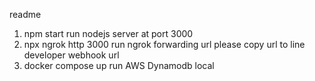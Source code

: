 readme

1. npm start
   run nodejs server at port 3000
2. npx ngrok http 3000
   run ngrok forwarding url
   please copy url to line developer webhook url
3. docker compose up
   run AWS Dynamodb local
